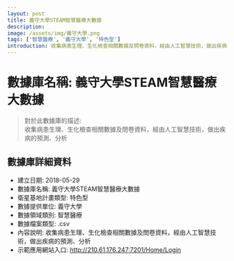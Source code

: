 ```yaml
---
layout: post
title: 義守大學STEAM智慧醫療大數據
description: 
image: /assets/img/義守大學.png
tags: ['智慧醫療', '義守大學', '特色型']
introduction: 收集病患生理、生化檢查相關數據及問卷資料，經由人工智慧技術，做出疾病的預測、分析
---
```


# 數據庫名稱: 義守大學STEAM智慧醫療大數據

> 對於此數據庫的描述: <br>
> 收集病患生理、生化檢查相關數據及問卷資料，經由人工智慧技術，做出疾病的預測、分析

## 數據庫詳細資料

+ 建立日期: 2018-05-29
+ 數據庫名稱: 義守大學STEAM智慧醫療大數據
+ 衛星基地計畫類型: 特色型
+ 數據提供單位: 義守大學
+ 數據領域類別: 智慧醫療
+ 數據檔案類型: .csv
+ 內容說明: 收集病患生理、生化檢查相關數據及問卷資料，經由人工智慧技術，做出疾病的預測、分析
+ 示範應用網站入口: http://210.61.176.247:7201/Home/Login